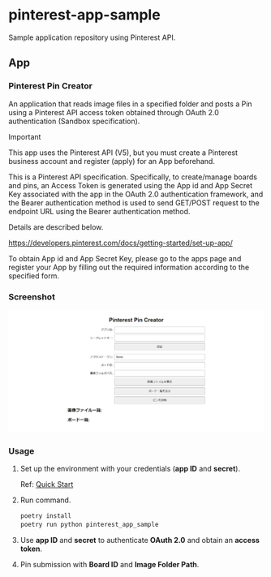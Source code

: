 # pinterest-app-sample

Sample application repository using Pinterest API.

## App

### Pinterest Pin Creator

An application that reads image files in a specified folder and posts a Pin using a Pinterest API access token obtained through OAuth 2.0 authentication (Sandbox specification).

> [!IMPORTANT]  
> This app uses the Pinterest API (V5), but you must create a Pinterest business account and register (apply) for an App beforehand.
>
> This is a Pinterest API specification. Specifically, to create/manage boards and pins, an Access Token is generated using the App id and App Secret Key associated with the app in the OAuth 2.0 authentication framework, and the Bearer authentication method is used to send GET/POST request to the endpoint URL using the Bearer authentication method. 
>
> Details are described below.
>
> <https://developers.pinterest.com/docs/getting-started/set-up-app/>
>
> To obtain App id and App Secret Key, please go to the apps page and register your App by filling out the required information according to the specified form.

### Screenshot

<img width="800" alt="Pinterest_Pin_Creator" src="./.demo/Pinterest_Pin_Creator.png">

### Usage

1. Set up the environment with your credentials (**app ID** and **secret**).

   Ref: [Quick Start](https://github.com/7rikazhexde/pinterest-api-quickstart/tree/be25168b22b0d2492385546fe22d794bd26d59d0?tab=readme-ov-file#quick-start)

2. Run command.

   ```bash
   poetry install
   poetry run python pinterest_app_sample
   ```

3. Use **app ID** and **secret** to authenticate **OAuth 2.0** and obtain an **access token**.

4. Pin submission with **Board ID** and **Image Folder Path**.
